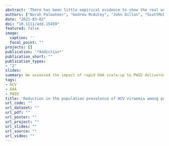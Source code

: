 ```yaml
---
abstract: 'There has been little empirical evidence to show the real world impact of scaling‐up direct‐acting antiviral (DAA) treatment among people who inject drugs (PWID) on hepatitis C virus (HCV) viraemia at a population level. We aimed to assess the population impact of rapid DAA scale‐up to PWID delivered through community services – including drug treatment, pharmacies, needle exchanges, and prisons – in the Tayside region of Scotland, compared with Greater Glasgow & Clyde (GGC) and the Rest of Scotland (RoS).'
authors: ["Norah Palmateer", "Andrew McAuley", "John Dillon", "ScottMcDonald", "admin", "Shanley Smith", "Stephen Barclay", "Peter Hayes", "Samantha Shepherd", "Rory Gunson", "David Goldberg", "Matthew Hickman", "Sharon Hutchinson"]
date: "2021-03-02"
doi: "10.1111/add.15459"
featured: false
image:
  caption: ''
  focal_point: ""
projects: []
publication: '*Addiction*'
publication_short: ""
publication_types:
- "2"
slides:
summary: We assessed the impact of rapid DAA scale‐up to PWID delivered through community services in the Tayside region of Scotland.
tags:
- HCV
- DAA
- PWID
title: 'Reduction in the population prevalence of HCV viraemia among people who inject drugs associated with scale-up of direct-acting antiviral therapy in community drug services: real world data'
url_code: ""
url_dataset: ""
url_pdf: ""
url_poster: ""
url_project: ""
url_slides: ""
url_source: ""
url_video: ""
---
```

